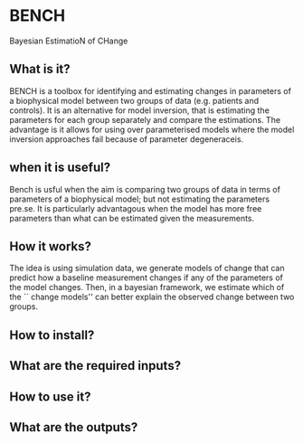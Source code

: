 # BENCH
Bayesian EstimatioN of CHange

## What is it?
BENCH is a toolbox for identifying and estimating changes in parameters of a biophysical model between two groups of data (e.g. patients and controls). It is an alternative for model inversion, that is estimating the parameters for each group separately and compare the estimations. The advantage is it allows for using over parameterised models where the model inversion approaches fail because of parameter degeneraceis.  

## when it is useful?
Bench is usful when the aim is comparing two groups of data in terms of parameters of a biophysical model; but not estimating the parameters pre.se. It is particularly advantagous when the model has more free parameters than what can be estimated given the measurements.  

## How it works?
The idea is using simulation data, we generate models of change that can predict how a baseline measurement changes if any of the parameters of the model changes. Then, in a bayesian framework, we estimate which of the `` change models'' can better explain the observed change between two groups.  


## How to install?


## What are the required inputs?


## How to use it?


## What are the outputs?

